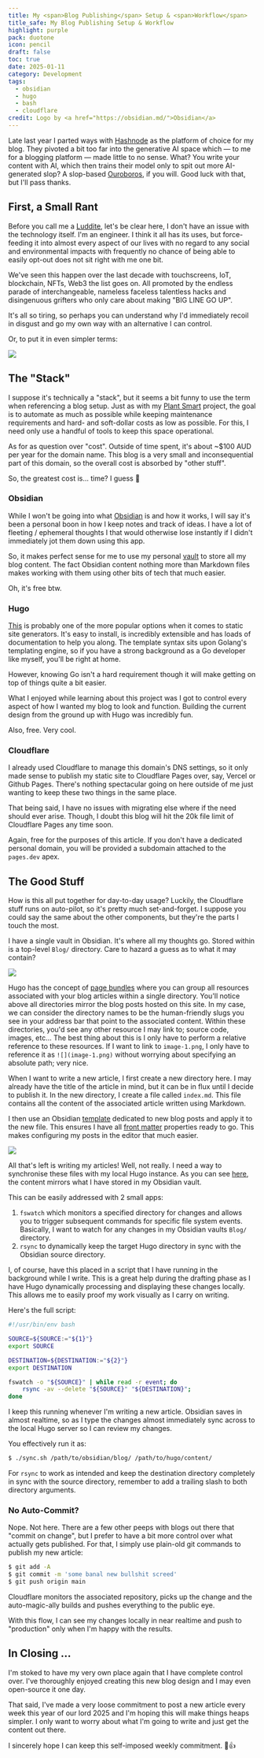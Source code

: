 ```yaml
---
title: My <span>Blog Publishing</span> Setup & <span>Workflow</span>
title_safe: My Blog Publishing Setup & Workflow
highlight: purple
pack: duotone
icon: pencil
draft: false
toc: true
date: 2025-01-11
category: Development
tags:
  - obsidian
  - hugo
  - bash
  - cloudflare
credit: Logo by <a href="https://obsidian.md/">Obsidian</a>
---
```

Late last year I parted ways with [Hashnode](https://hashnode.com/) as the platform of choice for my blog. They pivoted a bit too far into the generative AI space which —  to me for a blogging platform —  made little to no sense. What? You write your content with AI, which then trains their model only to spit out more AI-generated slop?  A slop-based [Ouroboros](https://en.wikipedia.org/wiki/Ouroboros), if you will. Good luck with that, but I'll pass thanks.

<!--more-->

## First, a Small Rant

Before you call me a [Luddite](https://en.wikipedia.org/wiki/Luddite), let's be clear here, I don't have an issue with the technology itself. I'm an engineer. I think it all has its uses, but force-feeding it into almost every aspect of our lives with no regard to any social and environmental impacts with frequently no chance of being able to easily opt-out does not sit right with me one bit.

We've seen this happen over the last decade with touchscreens, IoT, blockchain, NFTs, Web3 the list goes on. All promoted by the endless parade of interchangeable, nameless faceless talentless hacks and disingenuous grifters who only care about making "BIG LINE GO UP".

It's all so tiring, so perhaps you can understand why I'd immediately recoil in disgust and go my own way with an alternative I can control.

Or, to put it in even simpler terms:

![](image-1.png)
## The "Stack"
I suppose it's technically a "stack", but it seems a bit funny to use the term when referencing a blog setup. Just as with my [Plant Smart](https://plantsm.art) project, the goal is to automate as much as possible while keeping maintenance requirements and hard- and soft-dollar costs as low as possible. For this, I need only use a handful of tools to keep this space operational.

As for as question over "cost". Outside of time spent, it's about ~$100 AUD per year for the domain name. This blog is a very small and inconsequential part of this domain, so the overall cost is absorbed by "other stuff".

So, the greatest cost is... time? I guess 🤷

### Obsidian
While I won't be going into what [Obsidian]() is and how it works, I will say it's been a personal boon in how I keep notes and track of ideas. I have a lot of fleeting / ephemeral thoughts I that would otherwise lose instantly if I didn't immediately jot them down using this app.

So, it makes perfect sense for me to use my personal [vault](https://help.obsidian.md/Getting+started/Create+a+vault) to store all my blog content. The fact Obsidian content nothing more than Markdown files makes working with them using other bits of tech that much easier.

Oh, it's free btw.
### Hugo
[This](https://gohugo.io/) is probably one of the more popular options when it comes to static site generators. It's easy to install, is incredibly extensible and has loads of documentation to help you along. The template syntax sits upon Golang's templating engine, so if you have a strong background as a Go developer like myself, you'll be right at home.

However, knowing Go isn't a hard requirement though it will make getting on top of things quite a bit easier.

What I enjoyed while learning about this project was I got to control every aspect of how I wanted my blog to look and function. Building the current design from the ground up with Hugo was incredibly fun.

Also, free. Very cool.
### Cloudflare
I already used Cloudflare to manage this domain's DNS settings, so it only made sense to publish my static site to Cloudflare Pages over, say, Vercel or Github Pages. There's nothing spectacular going on here outside of me just wanting to keep these two things in the same place.

That being said, I have no issues with migrating else where if the need should ever arise. Though, I doubt this blog will hit the 20k file limit of Cloudflare Pages any time soon.

Again, free for the purposes of this article. If you don't have a dedicated personal domain, you will be provided a subdomain attached to the `pages.dev` apex.
## The Good Stuff
How is this all put together for day-to-day usage? Luckily, the Cloudflare stuff runs on auto-pilot, so it's pretty much set-and-forget. I suppose you could say the same about the other components, but they're the parts I touch the most.

I have a single vault in Obsidian. It's where all my thoughts go. Stored within is a top-level `Blog/` directory. Care to hazard a guess as to what it may contain?

![](image-2.png)

Hugo has the concept of [page bundles](https://gohugo.io/content-management/page-bundles/) where you can group all resources associated with your blog articles within a single directory. You'll notice above all directories mirror the blog posts hosted on this site. In my case, we can consider the directory names to be the human-friendly slugs you see in your address bar that point to the associated content. Within these directories, you'd see any other resource I may link to; source code, images, etc... The best thing about this is I only have to perform a relative reference to these resources. If I want to link to `image-1.png`, I only have to reference it as `![](image-1.png)` without worrying about specifying an absolute path; very nice.

When I want to write a new article, I first create a new directory here. I may already have the title of the article in mind, but it can be in flux until I decide to publish it. In the new directory, I create a file called `index.md`. This file contains all the content of the associated article written using Markdown.

I then use an Obsidian [template](https://help.obsidian.md/Plugins/Templates) dedicated to new blog posts and apply it to the new file. This ensures I have all [front matter](https://jekyllrb.com/docs/front-matter/) properties ready to go. This makes configuring my posts in the editor that much easier.

![](image-3.png)

All that's left is writing my articles! Well, not really. I need a way to synchronise these files with my local Hugo instance. As you can see [here](https://github.com/wilhelm-murdoch/wilhelm.codes/tree/main/content/blog), the content mirrors what I have stored in my Obsidian vault. 

This can be easily addressed with 2 small apps:
1. `fswatch` which monitors a specified directory for changes and allows you to trigger subsequent commands for specific file system events. Basically, I want to watch for any changes in my Obsidian vaults `Blog/` directory. 
2. `rsync` to dynamically keep the target Hugo directory in sync with the Obsidian source directory.

I, of course, have this placed in a script that I have running in the background while I write. This is a great help during the drafting phase as I have Hugo dynamically processing and displaying these changes locally. This allows me to easily proof my work visually as I carry on writing. 

Here's the full script:
```bash
#!/usr/bin/env bash

SOURCE=${SOURCE:="${1}"}
export SOURCE

DESTINATION=${DESTINATION:="${2}"}
export DESTINATION

fswatch -o "${SOURCE}" | while read -r event; do 
    rsync -av --delete "${SOURCE}" "${DESTINATION}";
done
```

I keep this running whenever I'm writing a new article. Obsidian saves in almost realtime, so as I type the changes almost immediately sync across to the local Hugo server so I can review my changes.

You effectively run it as:
```bash
$ ./sync.sh /path/to/obsidian/blog/ /path/to/hugo/content/
```

For `rsync` to work as intended and keep the destination directory completely in sync with the source directory, remember to add a trailing slash to both directory arguments.
### No Auto-Commit?
Nope. Not here. There are a few other peeps with blogs out there that "commit on change", but I prefer to have a bit more control over what actually gets published. For that, I simply use plain-old git commands to publish my new article:

```bash
$ git add -A
$ git commit -m 'some banal new bullshit screed'
$ git push origin main
```

Cloudflare monitors the associated repository, picks up the change and the auto-magic-ally builds and pushes everything to the public eye.

With this flow, I can see my changes locally in near realtime and push to "production" only when I'm happy with the results.

## In Closing ...
I'm stoked to have my very own place again that I have complete control over. I've thoroughly enjoyed creating this new blog design and I may even open-source it one day. 

That said, I've made a very loose commitment to post a new article every week this year of our lord 2025 and I'm hoping this will make things heaps simpler. I only want to worry about what I'm going to write and just get the content out there.

I sincerely hope I can keep this self-imposed weekly commitment. 😬👍